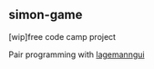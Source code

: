 ## simon-game

[wip]free code camp project

Pair programming with [lagemanngui](https://github.com/lagemanngui)


